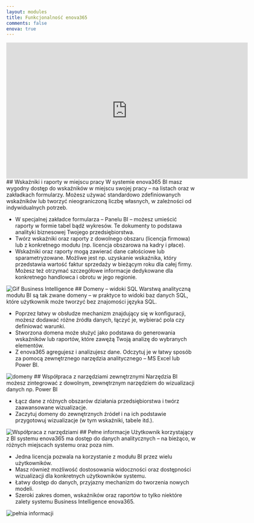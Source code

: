 ```yaml
---
layout: modules
title: Funkcjonalność enova365
comments: false
enova: true
---
```

<iframe src="https://player.vimeo.com/video/184323654?title=0&byline=0&portrait=0" width="640" height="360" frameborder="0" webkitallowfullscreen mozallowfullscreen allowfullscreen></iframe>
## Wskaźniki i raporty w miejscu pracy
W systemie enova365 BI masz wygodny dostęp do wskaźników w miejscu swojej pracy – na listach oraz w zakładkach formularzy. Możesz używać standardowo zdefiniowanych wskaźników lub tworzyć nieograniczoną liczbę własnych, w zależności od indywidualnych potrzeb.
<ul>
<li>W specjalnej zakładce formularza – Panelu BI – możesz umieścić raporty w formie tabel bądź wykresów. Te dokumenty to podstawa analityki biznesowej Twojego przedsiębiorstwa.</li>
<li>Twórz wskaźniki oraz raporty z dowolnego obszaru (licencja firmowa) lub z konkretnego modułu (np. licencja obszarowa na kadry i płace).</li>
<li>Wskaźniki oraz raporty mogą zawierać dane całościowe lub sparametryzowane. Możliwe jest np. uzyskanie wskaźnika, który przedstawia wartość faktur sprzedaży w bieżącym roku dla całej firmy. Możesz też otrzymać szczegółowe informacje dedykowane dla konkretnego handlowca i obrotu w jego regionie. </li>
</ul>
<img src="https://www.enova.pl/content/uploads/2018/03/01b_gif-rozw-business-intelligence.gif" alt="Gif Business Intelligence">
## Domeny – widoki SQL
Warstwą analityczną modułu BI są tak zwane domeny – w praktyce to widoki baz danych SQL, które użytkownik może tworzyć bez znajomości języka SQL.
<ul>
<li>Poprzez łatwy w obsłudze mechanizm znajdujący się w konfiguracji, możesz dodawać różne źródła danych, łączyć je, wybierać pola czy definiować warunki. </li>
<li>Stworzona domena może służyć jako podstawa do generowania wskaźników lub raportów, które zawężą Twoją analizę do wybranych elementów.</li>
<li>Z enova365 agregujesz i analizujesz dane. Odczytuj je w łatwy sposób za pomocą zewnętrznego narzędzia analitycznego – MS Excel lub Power BI.
</li>
</ul>
<img src="https://www.enova.pl/content/uploads/2018/03/domeny.png" alt="domeny">
## Współpraca z narzędziami zewnętrznymi
Narzędzia BI możesz zintegrować z dowolnym, zewnętrznym narzędziem do wizualizacji danych np. Power BI
<ul>
<li>Łącz dane z różnych obszarów działania przedsiębiorstwa i twórz zaawansowane wizualizacje.</li>
<li>Zaczytuj domeny do zewnętrznych źródeł i na ich podstawie przygotowuj wizualizacje (w tym wskaźniki, tabele itd.).</li>
</ul>
<img src="https://www.enova.pl/content/uploads/2018/03/wspolpraca-z-narzedziami.png" alt="Współpraca z narzędziami">
## Pełne informacje
Użytkownik korzystający z BI systemu enova365 ma dostęp do danych analitycznych – na bieżąco, w różnych miejscach systemu oraz poza nim.
<ul>
<li>Jedna licencja pozwala na korzystanie z modułu BI przez wielu użytkowników.</li>
<li>Masz również możliwość dostosowania widoczności oraz dostępności wizualizacji dla konkretnych użytkowników systemu.</li>
<li>Łatwy dostęp do danych, przyjazny mechanizm do tworzenia nowych modeli.</li>
<li>Szeroki zakres domen, wskaźników oraz raportów to tylko niektóre zalety systemu Business Intelligence enova365.  </li>
</ul>
<img src="https://www.enova.pl/content/uploads/2018/03/pelnia-informacji.png" alt="pełnia informacji">
